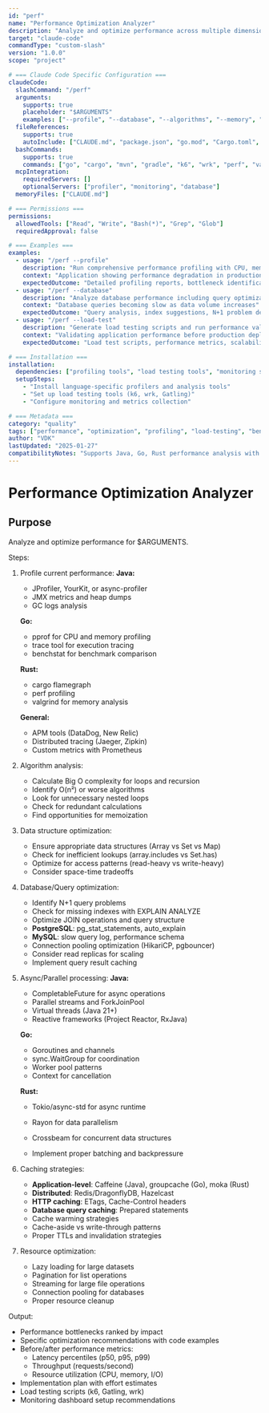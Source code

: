 ```yaml
---
id: "perf"
name: "Performance Optimization Analyzer"
description: "Analyze and optimize performance across multiple dimensions including algorithms, databases, caching, and resource utilization"
target: "claude-code"
commandType: "custom-slash"
version: "1.0.0"
scope: "project"

# === Claude Code Specific Configuration ===
claudeCode:
  slashCommand: "/perf"
  arguments:
    supports: true
    placeholder: "$ARGUMENTS"
    examples: ["--profile", "--database", "--algorithms", "--memory", "--load-test"]
  fileReferences:
    supports: true
    autoInclude: ["CLAUDE.md", "package.json", "go.mod", "Cargo.toml", "pom.xml", "src/", "config/"]
  bashCommands:
    supports: true
    commands: ["go", "cargo", "mvn", "gradle", "k6", "wrk", "perf", "valgrind"]
  mcpIntegration:
    requiredServers: []
    optionalServers: ["profiler", "monitoring", "database"]
  memoryFiles: ["CLAUDE.md"]

# === Permissions ===
permissions:
  allowedTools: ["Read", "Write", "Bash(*)", "Grep", "Glob"]
  requiredApproval: false

# === Examples ===
examples:
  - usage: "/perf --profile"
    description: "Run comprehensive performance profiling with CPU, memory, and execution tracing"
    context: "Application showing performance degradation in production environment"
    expectedOutcome: "Detailed profiling reports, bottleneck identification, and optimization recommendations"
  - usage: "/perf --database"
    description: "Analyze database performance including query optimization and index recommendations"
    context: "Database queries becoming slow as data volume increases"
    expectedOutcome: "Query analysis, index suggestions, N+1 problem detection, and connection pool optimization"
  - usage: "/perf --load-test"
    description: "Generate load testing scripts and run performance validation under various loads"
    context: "Validating application performance before production deployment"
    expectedOutcome: "Load test scripts, performance metrics, scalability analysis, and capacity planning"

# === Installation ===
installation:
  dependencies: ["profiling tools", "load testing tools", "monitoring stack"]
  setupSteps:
    - "Install language-specific profilers and analysis tools"
    - "Set up load testing tools (k6, wrk, Gatling)"
    - "Configure monitoring and metrics collection"

# === Metadata ===
category: "quality"
tags: ["performance", "optimization", "profiling", "load-testing", "benchmarking"]
author: "VDK"
lastUpdated: "2025-01-27"
compatibilityNotes: "Supports Java, Go, Rust performance analysis with database optimization and distributed tracing"
---
```


# Performance Optimization Analyzer

## Purpose

Analyze and optimize performance for $ARGUMENTS.

Steps:

1. Profile current performance:
   **Java:**
   - JProfiler, YourKit, or async-profiler
   - JMX metrics and heap dumps
   - GC logs analysis

   **Go:**
   - pprof for CPU and memory profiling
   - trace tool for execution tracing
   - benchstat for benchmark comparison

   **Rust:**
   - cargo flamegraph
   - perf profiling
   - valgrind for memory analysis

   **General:**
   - APM tools (DataDog, New Relic)
   - Distributed tracing (Jaeger, Zipkin)
   - Custom metrics with Prometheus

2. Algorithm analysis:
   - Calculate Big O complexity for loops and recursion
   - Identify O(n²) or worse algorithms
   - Look for unnecessary nested loops
   - Check for redundant calculations
   - Find opportunities for memoization

3. Data structure optimization:
   - Ensure appropriate data structures (Array vs Set vs Map)
   - Check for inefficient lookups (array.includes vs Set.has)
   - Optimize for access patterns (read-heavy vs write-heavy)
   - Consider space-time tradeoffs

4. Database/Query optimization:
   - Identify N+1 query problems
   - Check for missing indexes with EXPLAIN ANALYZE
   - Optimize JOIN operations and query structure
   - **PostgreSQL**: pg_stat_statements, auto_explain
   - **MySQL**: slow query log, performance schema
   - Connection pooling optimization (HikariCP, pgbouncer)
   - Consider read replicas for scaling
   - Implement query result caching

5. Async/Parallel processing:
   **Java:**
   - CompletableFuture for async operations
   - Parallel streams and ForkJoinPool
   - Virtual threads (Java 21+)
   - Reactive frameworks (Project Reactor, RxJava)

   **Go:**
   - Goroutines and channels
   - sync.WaitGroup for coordination
   - Worker pool patterns
   - Context for cancellation

   **Rust:**
   - Tokio/async-std for async runtime
   - Rayon for data parallelism
   - Crossbeam for concurrent data structures

   - Implement proper batching and backpressure

6. Caching strategies:
   - **Application-level**: Caffeine (Java), groupcache (Go), moka (Rust)
   - **Distributed**: Redis/DragonflyDB, Hazelcast
   - **HTTP caching**: ETags, Cache-Control headers
   - **Database query caching**: Prepared statements
   - Cache warming strategies
   - Cache-aside vs write-through patterns
   - Proper TTLs and invalidation strategies

7. Resource optimization:
   - Lazy loading for large datasets
   - Pagination for list operations
   - Streaming for large file operations
   - Connection pooling for databases
   - Proper resource cleanup

Output:

- Performance bottlenecks ranked by impact
- Specific optimization recommendations with code examples
- Before/after performance metrics:
  - Latency percentiles (p50, p95, p99)
  - Throughput (requests/second)
  - Resource utilization (CPU, memory, I/O)
- Implementation plan with effort estimates
- Load testing scripts (k6, Gatling, wrk)
- Monitoring dashboard setup recommendations
